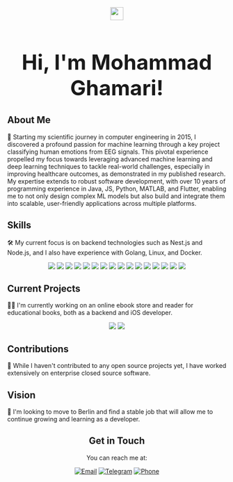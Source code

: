 <div align="center">
  <img src="https://raw.githubusercontent.com/MartinHeinz/MartinHeinz/master/wave.gif" width="30px">
  <h1 style="font-size: 48px;">Hi, I'm Mohammad Ghamari!</h1>
</div>

## About Me

<p>🚀 Starting my scientific journey in computer engineering in 2015, I discovered a profound passion for machine learning through a key project classifying human emotions from EEG signals. This pivotal experience propelled my focus towards leveraging advanced machine learning and deep learning techniques to tackle real-world challenges, especially in improving healthcare outcomes, as demonstrated in my published research. My expertise extends to robust software development, with over 10 years of programming experience in Java, JS, Python, MATLAB, and Flutter, enabling me to not only design complex ML models but also build and integrate them into scalable, user-friendly applications across multiple platforms.</p>

## Skills

<p>🛠️ My current focus is on backend technologies such as Nest.js and Node.js, and I also have experience with Golang, Linux, and Docker.</p>

<p align="center">
  <img src="https://img.shields.io/badge/Java-%23ED8B00.svg?logo=openjdk&logoColor=white">
  <img src="https://img.shields.io/badge/Flutter-02569B?logo=flutter&logoColor=fff">
  <img src="https://img.shields.io/badge/Python-3776AB?logo=python&logoColor=fff">
  <img src="https://img.shields.io/badge/JavaScript-F7DF1E?logo=javascript&logoColor=000">
  <img src="https://img.shields.io/badge/-Docker-2496ED?style=flat-square&logo=Docker&logoColor=white">
  <img src="https://custom-icon-badges.demolab.com/badge/Microsoft%20SQL%20Server-CC2927?logo=mssqlserver-white&logoColor=white">
  <img src="https://custom-icon-badges.demolab.com/badge/ETL-9370DB?logo=etl-logo&logoColor=fff">
  <img src="https://img.shields.io/badge/Google%20Colab-F9AB00?logo=googlecolab&logoColor=fff">
  <img src="https://custom-icon-badges.demolab.com/badge/Power%20BI-F1C912?logo=power-bi&logoColor=fff">
  <img src="https://img.shields.io/badge/Git-F05032?logo=git&logoColor=fff">
  <img src="https://img.shields.io/badge/Spring%20Boot-6DB33F?logo=springboot&logoColor=fff">
  <img src="https://img.shields.io/badge/Hibernate-59666C?logo=hibernate&logoColor=fff">
  <img src="https://img.shields.io/badge/Linux-FCC624?logo=linux&logoColor=black">
  <img src="https://img.shields.io/badge/Dart-%230175C2.svg?logo=dart&logoColor=white">
  <img src="https://img.shields.io/badge/Postgres-%23316192.svg?logo=postgresql&logoColor=white">
  <img src="https://img.shields.io/badge/React-%2320232a.svg?logo=react&logoColor=%2361DAFB">
</p>

## Current Projects

<p>👨‍💻 I'm currently working on an online ebook store and reader for educational books, both as a backend and iOS developer.</p>

<p align="center">
  <a href="https://github.com/soroushfathi/ebookstore-backend"><img src="https://img.shields.io/badge/-Backend-181717?style=flat-square&logo=Node.js&logoColor=white"></a>
  <a href="https://github.com/soroushfathi/ebookstore-ios"><img src="https://img.shields.io/badge/-iOS-000000?style=flat-square&logo=Apple&logoColor=white"></a>
</p>

## Contributions

<p>🤝 While I haven't contributed to any open source projects yet, I have worked extensively on enterprise closed source software.</p>

## Vision

<p>🔮 I'm looking to move to Berlin and find a stable job that will allow me to continue growing and learning as a developer.</p>

<div align="center">
  <h2>Get in Touch</h2>
  <p>You can reach me at:</p>

<div align="center">
  <a href="mailto:soroushfathi3000@gmail.com"><img src="https://img.shields.io/badge/email-%23D14836.svg?&style=for-the-badge&logo=gmail&logoColor=white" alt="Email"></a>
  <a href="https://t.me/S3000_F"><img src="https://img.shields.io/badge/telegram-%232CA5E0.svg?&style=for-the-badge&logo=telegram&logoColor=white" alt="Telegram"></a>
  <a href="tel:+491799013876"><img src="https://img.shields.io/badge/phone-%230077B5.svg?&style=for-the-badge&logo=phone&logoColor=white" alt="Phone"></a>
</div>


</div>
